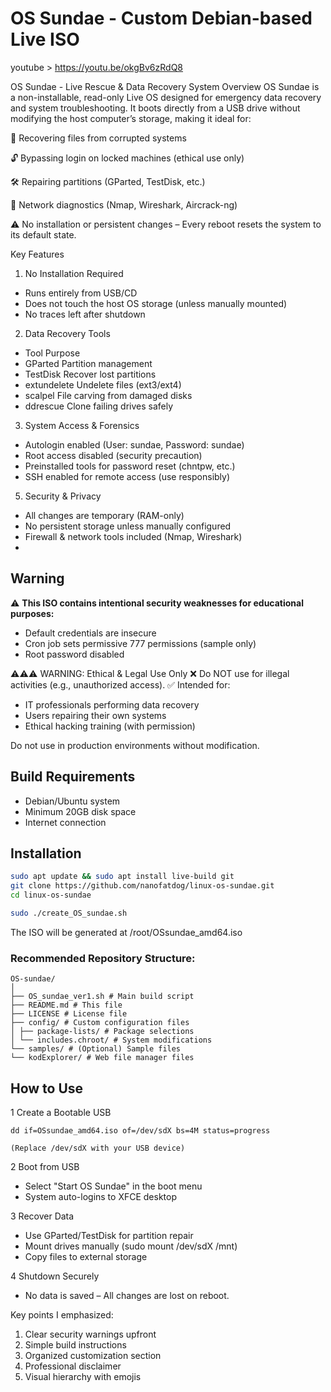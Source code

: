 # OS Sundae - Custom Debian-based Live ISO

youtube > https://youtu.be/okgBv6zRdQ8

OS Sundae - Live Rescue & Data Recovery System
Overview
OS Sundae is a non-installable, read-only Live OS designed for emergency data recovery and system troubleshooting. It boots directly from a USB drive without modifying the host computer’s storage, making it ideal for:

🔧 Recovering files from corrupted systems

🔓 Bypassing login on locked machines (ethical use only)

🛠️ Repairing partitions (GParted, TestDisk, etc.)

📡 Network diagnostics (Nmap, Wireshark, Aircrack-ng)

⚠️ No installation or persistent changes – Every reboot resets the system to its default state.

Key Features
1. No Installation Required
- Runs entirely from USB/CD
- Does not touch the host OS storage (unless manually mounted)
- No traces left after shutdown

2. Data Recovery Tools
- Tool	Purpose
- GParted	Partition management
- TestDisk	Recover lost partitions
- extundelete	Undelete files (ext3/ext4)
- scalpel	File carving from damaged disks
- ddrescue	Clone failing drives safely
  
3. System Access & Forensics
- Autologin enabled (User: sundae, Password: sundae)
- Root access disabled (security precaution)
- Preinstalled tools for password reset (chntpw, etc.)
- SSH enabled for remote access (use responsibly)

5. Security & Privacy
- All changes are temporary (RAM-only)
- No persistent storage unless manually configured
- Firewall & network tools included (Nmap, Wireshark)
- 
## Warning
⚠️ **This ISO contains intentional security weaknesses for educational purposes:**
- Default credentials are insecure
- Cron job sets permissive 777 permissions (sample only)
- Root password disabled

⚠️⚠️⚠️ WARNING: Ethical & Legal Use Only
❌ Do NOT use for illegal activities (e.g., unauthorized access).
✅ Intended for:
- IT professionals performing data recovery
- Users repairing their own systems
- Ethical hacking training (with permission)

Do not use in production environments without modification.

## Build Requirements
- Debian/Ubuntu system
- Minimum 20GB disk space
- Internet connection

## Installation

```bash
sudo apt update && sudo apt install live-build git
git clone https://github.com/nanofatdog/linux-os-sundae.git
cd linux-os-sundae

sudo ./create_OS_sundae.sh
```

The ISO will be generated at /root/OSsundae_amd64.iso

### Recommended Repository Structure:
```
OS-sundae/
│
├── OS_sundae_ver1.sh # Main build script
├── README.md # This file
├── LICENSE # License file
├── config/ # Custom configuration files
│ ├── package-lists/ # Package selections
│ └── includes.chroot/ # System modifications
└── samples/ # (Optional) Sample files
└── kodExplorer/ # Web file manager files
```
## How to Use
1 Create a Bootable USB
```
dd if=OSsundae_amd64.iso of=/dev/sdX bs=4M status=progress

(Replace /dev/sdX with your USB device)
```

2 Boot from USB
- Select "Start OS Sundae" in the boot menu
- System auto-logins to XFCE desktop

3 Recover Data
- Use GParted/TestDisk for partition repair
- Mount drives manually (sudo mount /dev/sdX /mnt)
- Copy files to external storage

4 Shutdown Securely
- No data is saved – All changes are lost on reboot.

Key points I emphasized:
1. Clear security warnings upfront
2. Simple build instructions
3. Organized customization section
4. Professional disclaimer
5. Visual hierarchy with emojis
